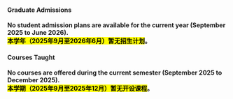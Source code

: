 #### Graduate Admissions

**No student admission plans are available for the current year (September 2025 to June 2026).**  
**<mark>本学年（2025年9月至2026年6月）暂无招生计划</mark>。**

#### Courses Taught

**No courses are offered during the current semester (September 2025 to December 2025).**  
**<mark>本学期（2025年9月至2025年12月）暂无开设课程</mark>。**